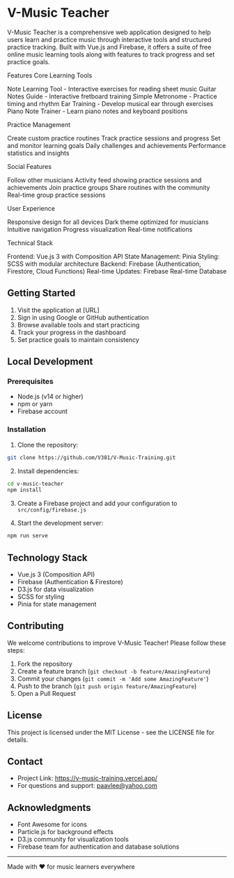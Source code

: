 # V-Music Teacher

V-Music Teacher is a comprehensive web application designed to help users learn and practice music through interactive tools and structured practice tracking. Built with Vue.js and Firebase, it offers a suite of free online music learning tools along with features to track progress and set practice goals.

Features
Core Learning Tools

Note Learning Tool - Interactive exercises for reading sheet music
Guitar Notes Guide - Interactive fretboard training
Simple Metronome - Practice timing and rhythm
Ear Training - Develop musical ear through exercises
Piano Note Trainer - Learn piano notes and keyboard positions

Practice Management

Create custom practice routines
Track practice sessions and progress
Set and monitor learning goals
Daily challenges and achievements
Performance statistics and insights

Social Features

Follow other musicians
Activity feed showing practice sessions and achievements
Join practice groups
Share routines with the community
Real-time group practice sessions

User Experience

Responsive design for all devices
Dark theme optimized for musicians
Intuitive navigation
Progress visualization
Real-time notifications

Technical Stack

Frontend: Vue.js 3 with Composition API
State Management: Pinia
Styling: SCSS with modular architecture
Backend: Firebase (Authentication, Firestore, Cloud Functions)
Real-time Updates: Firebase Real-time Database

## Getting Started

1. Visit the application at [URL]
2. Sign in using Google or GitHub authentication
3. Browse available tools and start practicing
4. Track your progress in the dashboard
5. Set practice goals to maintain consistency

## Local Development

### Prerequisites
- Node.js (v14 or higher)
- npm or yarn
- Firebase account

### Installation

1. Clone the repository:
```bash
git clone https://github.com/V381/V-Music-Training.git
```

2. Install dependencies:
```bash
cd v-music-teacher
npm install
```

3. Create a Firebase project and add your configuration to `src/config/firebase.js`

4. Start the development server:
```bash
npm run serve
```

## Technology Stack

- Vue.js 3 (Composition API)
- Firebase (Authentication & Firestore)
- D3.js for data visualization
- SCSS for styling
- Pinia for state management

## Contributing

We welcome contributions to improve V-Music Teacher! Please follow these steps:

1. Fork the repository
2. Create a feature branch (`git checkout -b feature/AmazingFeature`)
3. Commit your changes (`git commit -m 'Add some AmazingFeature'`)
4. Push to the branch (`git push origin feature/AmazingFeature`)
5. Open a Pull Request

## License

This project is licensed under the MIT License - see the LICENSE file for details.

## Contact

- Project Link: https://v-music-training.vercel.app/
- For questions and support: paavlee@yahoo.com

## Acknowledgments

- Font Awesome for icons
- Particle.js for background effects
- D3.js community for visualization tools
- Firebase team for authentication and database solutions

---

Made with ❤️ for music learners everywhere
